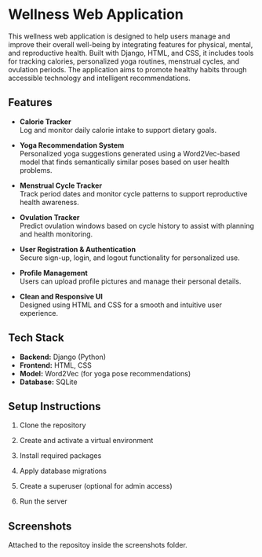 # Wellness Web Application

This wellness web application is designed to help users manage and improve their overall well-being by integrating features for physical, mental, and reproductive health. Built with Django, HTML, and CSS, it includes tools for tracking calories, personalized yoga routines, menstrual cycles, and ovulation periods. The application aims to promote healthy habits through accessible technology and intelligent recommendations.

## Features

- **Calorie Tracker**  
  Log and monitor daily calorie intake to support dietary goals.

- **Yoga Recommendation System**  
  Personalized yoga suggestions generated using a Word2Vec-based model that finds semantically similar poses based on user health problems.

- **Menstrual Cycle Tracker**  
  Track period dates and monitor cycle patterns to support reproductive health awareness.

- **Ovulation Tracker**  
  Predict ovulation windows based on cycle history to assist with planning and health monitoring.

- **User Registration & Authentication**  
  Secure sign-up, login, and logout functionality for personalized use.

- **Profile Management**  
  Users can upload profile pictures and manage their personal details.

- **Clean and Responsive UI**  
  Designed using HTML and CSS for a smooth and intuitive user experience.

## Tech Stack

- **Backend:** Django (Python)
- **Frontend:** HTML, CSS
- **Model:** Word2Vec (for yoga pose recommendations)
- **Database:** SQLite

## Setup Instructions

1. Clone the repository

2. Create and activate a virtual environment

3. Install required packages

4. Apply database migrations

5. Create a superuser (optional for admin access)

6. Run the server

## Screenshots

  Attached to the repositoy inside the screenshots folder.



